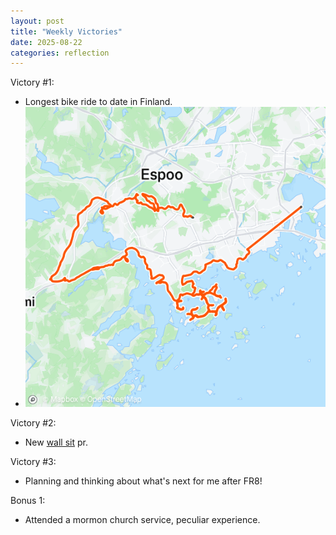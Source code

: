 ```yaml
---
layout: post
title: "Weekly Victories"
date: 2025-08-22
categories: reflection
---
```


Victory #1:

- Longest bike ride to date in Finland.
- ![](/imgs/2025-08-22-weekly-victories/bike.png)

Victory #2:

- New [wall sit](https://youtu.be/oGKKCkH54Xw) pr.

Victory #3:

- Planning and thinking about what's next for me after FR8!

Bonus 1:

- Attended a mormon church service, peculiar experience.